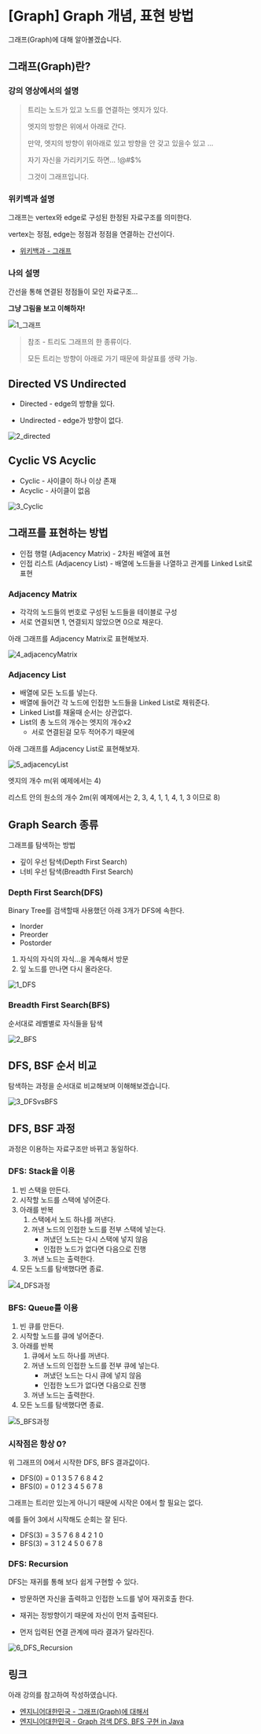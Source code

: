 # [Graph] Graph 개념, 표현 방법

그래프(Graph)에 대해 알아볼겠습니다.



## 그래프(Graph)란?

### 강의 영상에서의 설명

> 트리는 노드가 있고 노드를 연결하는 엣지가 있다.
>
> 엣지의 방향은 위에서 아래로 간다.
>
> 만약, 엣지의 방향이 위아래로 있고 방향을 안 갖고 있을수 있고 ...
>
> 자기 자신을 가리키기도 하면... !@#$%
>
> 그것이 그래프입니다.



### 위키백과 설명

그래프는 vertex와 edge로 구성된 한정된 자료구조를 의미한다.

vertex는 정점, edge는 정점과 정점을 연결하는 간선이다.

* [위키백과 - 그래프](https://ko.wikipedia.org/wiki/%EA%B7%B8%EB%9E%98%ED%94%84_(%EC%9E%90%EB%A3%8C_%EA%B5%AC%EC%A1%B0))



### 나의 설명

간선을 통해 연결된 정점들이 모인 자료구조...

**그냥 그림을 보고 이해하자!**



![1_그래프](img/1_그래프.png)

> 참조 - 트리도 그래프의 한 종류이다.
>
> 모든 트리는 방향이 아래로 가기 때문에 화살표를 생략 가능.



## Directed VS Undirected

* Directed - edge의 방향을 있다.

* Undirected - edge가 방향이 없다.



![2_directed](img/2_directed.png)



## Cyclic VS Acyclic

* Cyclic - 사이클이 하나 이상 존재
* Acyclic - 사이클이 없음



![3_Cyclic](img/3_Cyclic.png)



## 그래프를 표현하는 방법

* 인접 행렬 (Adjacency Matrix) - 2차원 배열에 표현
* 인접 리스트 (Adjacency List) - 배열에 노드들을 나열하고 관계를 Linked Lsit로 표현



### Adjacency Matrix

* 각각의 노드들의 번호로 구성된 노드들을 테이블로 구성
* 서로 연결되면 1, 연결되지 않았으면 0으로 채운다.



아래 그래프를 Adjacency Matrix로 표현해보자.



![4_adjacencyMatrix](img/4_adjacencyMatrix.png)



### Adjacency List

* 배열에 모든 노드를 넣는다.
* 배열에 들어간 각 노드에 인접한 노드들을 Linked List로 채워준다.
* Linked List를 채울때 순서는 상관없다.
* List의 총 노드의 개수는 엣지의 개수x2
  * 서로 연결된걸 모두 적어주기 때문에



아래 그래프를 Adjacency List로 표현해보자.



![5_adjacencyList](img/5_adjacencyList.png)

엣지의 개수 m(위 예제에서는 4)

리스트 안의 원소의 개수 2m(위 예제에서는 2, 3, 4, 1, 1, 4, 1, 3 이므로 8)



## Graph Search 종류

그래프를 탐색하는 방법

* 깊이 우선 탐색(Depth First Search)
* 너비 우선 탐색(Breadth First Search)



### Depth First Search(DFS)

Binary Tree를 검색할때 사용했던 아래 3개가 DFS에 속한다.

* Inorder
* Preorder
* Postorder



1. 자식의 자식의 자식...을 계속해서 방문
2. 잎 노드를 만나면 다시 올라온다.



![1_DFS](img/1_DFS.png)



### Breadth First Search(BFS)

순서대로 레벨별로 자식들을 탐색



![2_BFS](img/2_BFS.png)



## DFS, BSF 순서 비교

탐색하는 과정을 순서대로 비교해보며 이해해보겠습니다.



![3_DFSvsBFS](img/3_DFSvsBFS.png)



## DFS, BSF 과정

과정은 이용하는 자료구조만 바뀌고 동일하다.



### DFS: Stack을 이용

1. 빈 스택을 만든다.
2. 시작할 노드를 스택에 넣어준다.
3. 아래를 반복
   1. 스택에서 노드 하나를 꺼낸다.
   2. 꺼낸 노드의 인접한 노드를 전부 스택에 넣는다.
      * 꺼냈던 노드는 다시 스택에 넣지 않음
      * 인접한 노드가 없다면 다음으로 진행
   3. 꺼낸 노드는 출력한다.
4. 모든 노드를 탐색했다면 종료.



![4_DFS과정](img/4_DFS과정.gif)



### BFS: Queue를 이용

1. 빈 큐를 만든다.
2. 시작할 노드를 큐에 넣어준다.
3. 아래를 반복
   1. 큐에서 노드 하나를 꺼낸다.
   2. 꺼낸 노드의 인접한 노드를 전부 큐에 넣는다.
      * 꺼냈던 노드는 다시 큐에 넣지 않음
      * 인접한 노드가 없다면 다음으로 진행
   3. 꺼낸 노드는 출력한다.
4. 모든 노드를 탐색했다면 종료.



![5_BFS과정](img/5_BFS과정.gif)



### 시작점은 항상 0?

위 그래프의 0에서 시작한 DFS, BFS 결과값이다.

* DFS(0) = 0 1 3 5 7 6 8 4 2
* BFS(0) = 0 1 2 3 4 5 6 7 8



그래프는 트리만 있는게 아니기 때문에 시작은 0에서 할 필요는 없다.

예를 들어 3에서 시작해도 순회는 잘 된다.

* DFS(3) = 3 5 7 6 8 4 2 1 0
* BFS(3) = 3 1 2 4 5 0 6 7 8



### DFS: Recursion

DFS는 재귀를 통해 보다 쉽게 구현할 수 있다.

* 방문하면 자신을 출력하고 인접한 노드를 넣어 재귀호출 한다.

* 재귀는 정방향이기 때문에 자신이 먼저 출력된다.
* 먼저 입력된 연결 관계에 따라 결과가 달라진다.



![6_DFS_Recursion](img/6_DFS_Recursion.png)





## 링크

아래 강의를 참고하여 작성하였습니다.

* [엔지니어대한민국 - 그래프(Graph)에 대해서](https://www.youtube.com/watch?v=fVcKN42YXXI&list=PLjSkJdbr_gFY8VgactUs6_Jc9Ke8cPzZP&index=5)
* [엔지니어대한민국 - Graph 검색 DFS, BFS 구현 in Java](https://www.youtube.com/watch?v=_hxFgg7TLZQ&list=PLjSkJdbr_gFY8VgactUs6_Jc9Ke8cPzZP&index=6)

